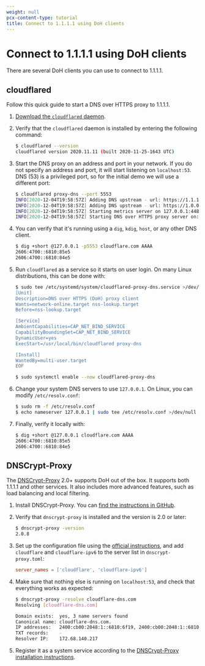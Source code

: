 ```yaml
---
weight: null
pcx-content-type: tutorial
title: Connect to 1.1.1.1 using DoH clients
---
```


# Connect to 1.1.1.1 using DoH clients

There are several DoH clients you can use to connect to 1.1.1.1.

## cloudflared

Follow this quick guide to start a DNS over HTTPS proxy to 1.1.1.1.

1. [Download the `cloudflared` daemon](https://developers.cloudflare.com/cloudflare-one/connections/connect-apps/install-and-setup/installation).
1. Verify that the `cloudflared` daemon is installed by entering the following command:

   ```sh
   $ cloudflared --version
   cloudflared version 2020.11.11 (built 2020-11-25-1643 UTC)
   ```

1. Start the DNS proxy on an address and port in your network. If you do not specify an address and port, it will start listening on `localhost:53`. DNS (53) is a privileged port, so for the initial demo we will use a different port:

   ```sh
   $ cloudflared proxy-dns --port 5553
   INFO[2020-12-04T19:58:57Z] Adding DNS upstream - url: https://1.1.1.1/dns-query
   INFO[2020-12-04T19:58:57Z] Adding DNS upstream - url: https://1.0.0.1/dns-query
   INFO[2020-12-04T19:58:57Z] Starting metrics server on 127.0.0.1:44841/metrics
   INFO[2020-12-04T19:58:57Z] Starting DNS over HTTPS proxy server on: dns://localhost:5553
   ```

1. You can verify that it's running using a `dig`, `kdig`, `host`, or any other DNS client.

   ```sh
   $ dig +short @127.0.0.1 -p5553 cloudflare.com AAAA
   2606:4700::6810:85e5
   2606:4700::6810:84e5
   ```

1. Run `cloudflared` as a service so it starts on user login. On many Linux distributions, this can be done with:

   ```bash
   $ sudo tee /etc/systemd/system/cloudflared-proxy-dns.service >/dev/null <<EOF
   [Unit]
   Description=DNS over HTTPS (DoH) proxy client
   Wants=network-online.target nss-lookup.target
   Before=nss-lookup.target

   [Service]
   AmbientCapabilities=CAP_NET_BIND_SERVICE
   CapabilityBoundingSet=CAP_NET_BIND_SERVICE
   DynamicUser=yes
   ExecStart=/usr/local/bin/cloudflared proxy-dns

   [Install]
   WantedBy=multi-user.target
   EOF

   $ sudo systemctl enable --now cloudflared-proxy-dns
   ```

1. Change your system DNS servers to use `127.0.0.1`. On Linux, you can modify `/etc/resolv.conf`:

   ```sh
   $ sudo rm -f /etc/resolv.conf
   $ echo nameserver 127.0.0.1 | sudo tee /etc/resolv.conf >/dev/null
   ```

1. Finally, verify it locally with:

   ```sh
   $ dig +short @127.0.0.1 cloudflare.com AAAA
   2606:4700::6810:85e5
   2606:4700::6810:84e5
   ```

## DNSCrypt-Proxy

The [DNSCrypt-Proxy](https://dnscrypt.info) 2.0+ supports DoH out of the box. It supports both 1.1.1.1 and other services. It also includes more advanced features, such as load balancing and local filtering.

1. Install DNSCrypt-Proxy. You can [find the instructions in GitHub](https://github.com/jedisct1/dnscrypt-proxy/wiki/installation).
1. Verify that `dnscrypt-proxy` is installed and the version is 2.0 or later:

   ```sh
   $ dnscrypt-proxy -version
   2.0.8
   ```

1. Set up the configuration file using the [official instructions](https://github.com/jedisct1/dnscrypt-proxy/wiki/installation#setting-up-dnscrypt-proxy), and add `cloudflare` and `cloudflare-ipv6` to the server list in `dnscrypt-proxy.toml`:

   ```toml
   server_names = ['cloudflare', 'cloudflare-ipv6']
   ```

1. Make sure that nothing else is running on `localhost:53`, and check that everything works as expected:

   ```sh
   $ dnscrypt-proxy -resolve cloudflare-dns.com
   Resolving [cloudflare-dns.com]

   Domain exists:  yes, 3 name servers found
   Canonical name: cloudflare-dns.com.
   IP addresses:   2400:cb00:2048:1::6810:6f19, 2400:cb00:2048:1::6810:7019, 104.16.111.25, 104.16.112.25
   TXT records:    -
   Resolver IP:    172.68.140.217
   ```

1. Register it as a system service according to the [DNSCrypt-Proxy installation instructions](https://github.com/jedisct1/dnscrypt-proxy/wiki/installation).
